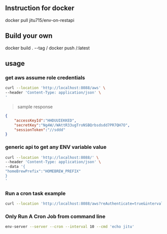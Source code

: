 ## Instruction for docker

docker pull jitu715/env-on-restapi

## Build your own

docker build . --tag <username>/<image-name>
docker push <username>/<image-name>:latest

## usage

### get aws assume role credentials

```bash
curl --location 'http://localhost:8088/aws' \
--header 'Content-Type: application/json' \
'
```

> sample response

```json
{
    "accessKeyId":"HHDUUIEKKED",
    "secretKey":"Ng4W//WAttR33ugTroNSBQrbsdsdd7PR7QH7O",
    "sessionToken":"//sddd"
}
```

### generic api to get any ENV variable value

```bash
curl --location 'http://localhost:8088/' \
--header 'Content-Type: application/json' \
--data '{
"homeBrewPrefix":"HOMEBREW_PREFIX"
}
'
```

### Run a cron task example

```bash
curl --location 'http://localhost:8088/aws?reAuthenticate=true&interval=5&command=mkdir%newFolder'
```

### Only Run A Cron Job from command line

```bash
env-server --server --cron --interval 10 --cmd 'echo jitu'
```
